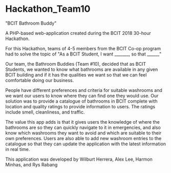 # Hackathon_Team10

"BCIT Bathroom Buddy"

A PHP-based web-application created during the BCIT 2018 30-hour Hackathon.

For this Hackathon, teams of 4-5 members from the BCIT Co-op program had to solve the topic of "As a BCIT Student, I want _______, so that ______"

Our team, the Bathroom Buddies (Team #10), decided that as BCIT Students, we wanted to know what bathrooms are available in any given BCIT building and if it has the qualities we want so that we can feel comfortable doing our business.

People have different preferences and criteria for suitable washrooms and we want our users to know where they can find one they would use.  Our solution was to provide a catalogue of bathrooms in BCIT complete with location and quality ratings to provide information to users.  The ratings include smell, cleanliness, and traffic.

The value this app adds is that it gives users the knowledge of where the bathrooms are so they can quickly navigate to it in emergencies, and also know which washrooms they want to avoid and which are suitable to their own preferences.  Users are also able to add new washroom entries to the catalogue so that they can update the application with the latest information in real time.

This application was developed by Wilburt Herrera, Alex Lee, Harmon Minhas, and Rys Rabang
